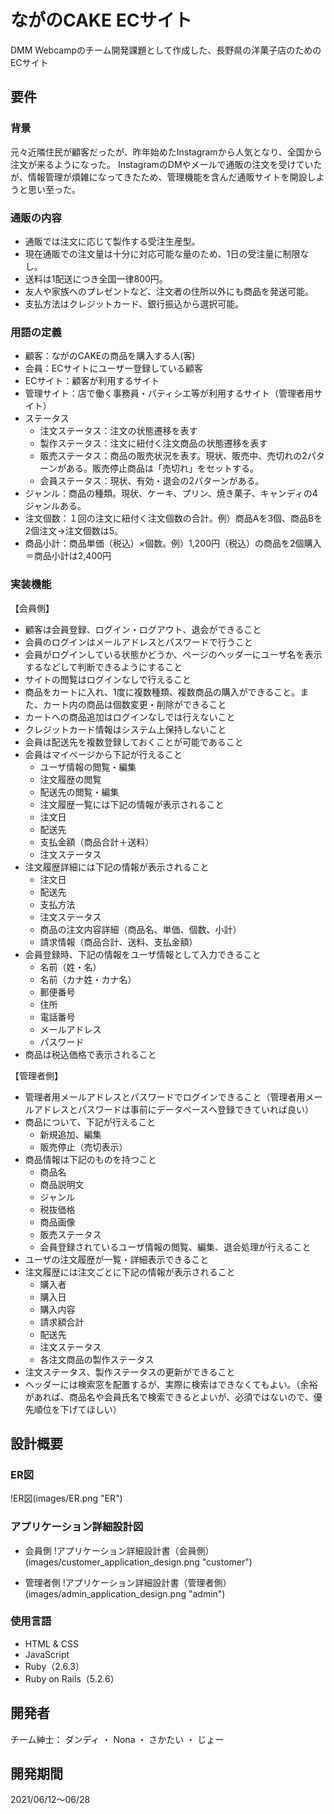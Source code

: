 # ながのCAKE ECサイト

DMM Webcampのチーム開発課題として作成した、長野県の洋菓子店のためのECサイト


## 要件

### 背景
元々近隣住民が顧客だったが、昨年始めたInstagramから人気となり、全国から注文が来るようになった。 InstagramのDMやメールで通販の注文を受けていたが、情報管理が煩雑になってきたため、管理機能を含んだ通販サイトを開設しようと思い至った。

### 通販の内容
* 通販では注文に応じて製作する受注生産型。
* 現在通販での注文量は十分に対応可能な量のため、1日の受注量に制限なし。
* 送料は1配送につき全国一律800円。
* 友人や家族へのプレゼントなど、注文者の住所以外にも商品を発送可能。
* 支払方法はクレジットカード、銀行振込から選択可能。

### 用語の定義
* 顧客：ながのCAKEの商品を購入する人(客)
* 会員：ECサイトにユーザー登録している顧客
* ECサイト：顧客が利用するサイト
* 管理サイト：店で働く事務員・パティシエ等が利用するサイト（管理者用サイト）
* ステータス
  * 注文ステータス：注文の状態遷移を表す
  * 製作ステータス：注文に紐付く注文商品の状態遷移を表す
  * 販売ステータス：商品の販売状況を表す。現状、販売中、売切れの2パターンがある。販売停止商品は「売切れ」をセットする。
  * 会員ステータス：現状、有効・退会の2パターンがある。
* ジャンル：商品の種類。現状、ケーキ、プリン、焼き菓子、キャンディの4ジャンルある。
* 注文個数：１回の注文に紐付く注文個数の合計。例）商品Aを3個、商品Bを2個注文→注文個数は5。
* 商品小計：商品単価（税込）×個数。例）1,200円（税込）の商品を2個購入＝商品小計は2,400円

### 実装機能
【会員側】
* 顧客は会員登録、ログイン・ログアウト、退会ができること
* 会員のログインはメールアドレスとパスワードで行うこと
* 会員がログインしている状態かどうか、ページのヘッダーにユーザ名を表示するなどして判断できるようにすること
* サイトの閲覧はログインなしで行えること
* 商品をカートに入れ、1度に複数種類、複数商品の購入ができること。また、カート内の商品は個数変更・削除ができること
* カートへの商品追加はログインなしでは行えないこと
* クレジットカード情報はシステム上保持しないこと
* 会員は配送先を複数登録しておくことが可能であること
* 会員はマイページから下記が行えること
  * ユーザ情報の閲覧・編集
  * 注文履歴の閲覧
  * 配送先の閲覧・編集
  * 注文履歴一覧には下記の情報が表示されること
  * 注文日
  * 配送先
  * 支払金額（商品合計＋送料）
  * 注文ステータス
* 注文履歴詳細には下記の情報が表示されること
  * 注文日
  * 配送先
  * 支払方法
  * 注文ステータス
  * 商品の注文内容詳細（商品名、単価、個数、小計）
  * 請求情報（商品合計、送料、支払金額）
* 会員登録時、下記の情報をユーザ情報として入力できること
  * 名前（姓・名）
  * 名前（カナ姓・カナ名）
  * 郵便番号
  * 住所
  * 電話番号
  * メールアドレス
  * パスワード
* 商品は税込価格で表示されること

【管理者側】
* 管理者用メールアドレスとパスワードでログインできること（管理者用メールアドレスとパスワードは事前にデータベースへ登録できていれば良い）
* 商品について、下記が行えること
  * 新規追加、編集
  * 販売停止（売切表示）
* 商品情報は下記のものを持つこと
  * 商品名
  * 商品説明文
  * ジャンル
  * 税抜価格
  * 商品画像
  * 販売ステータス
  * 会員登録されているユーザ情報の閲覧、編集、退会処理が行えること
* ユーザの注文履歴が一覧・詳細表示できること
* 注文履歴には注文ごとに下記の情報が表示されること
  * 購入者
  * 購入日
  * 購入内容
  * 請求額合計
  * 配送先
  * 注文ステータス
  * 各注文商品の製作ステータス
* 注文ステータス、製作ステータスの更新ができること
* ヘッダーには検索窓を配置するが、実際に検索はできなくてもよい。（余裕があれば、商品名や会員氏名で検索できるとよいが、必須ではないので、優先順位を下げてほしい）


## 設計概要

### ER図
!ER図(images/ER.png "ER")

### アプリケーション詳細設計図
* 会員側
!アプリケーション詳細設計書（会員側）(images/customer_application_design.png "customer")

* 管理者側
!アプリケーション詳細設計書（管理者側）(images/admin_application_design.png "admin")

### 使用言語
* HTML & CSS
* JavaScript
* Ruby（2.6.3）
* Ruby on Rails（5.2.6）


## 開発者
チーム紳士： ダンディ ・ Nona ・ さかたい ・ じょー


## 開発期間
2021/06/12〜06/28
